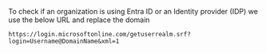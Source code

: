 To check if an organization is using Entra ID or an Identity provider (IDP) we use the below URL and replace the domain

``` 
https://login.microsoftonline.com/getuserrealm.srf?login=Username@DomainName&xml=1
```

